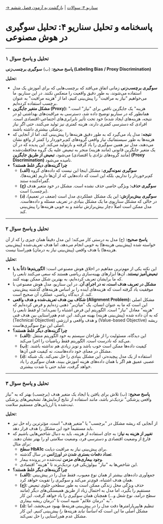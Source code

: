 [→ سناریو ۴: سوالات](./scenario-04-questions.md) | [بازگشت به آزمون فصل ششم](./index.md)

# پاسخنامه و تحلیل سناریو ۴: تحلیل سوگیری در هوش مصنوعی

---

### تحلیل و پاسخ سوال ۱

**پاسخ صحیح:** (ب) **سوگیری برچسب‌زنی (Labeling Bias / Proxy Discrimination)**

**تحلیل:**

- **سوگیری برچسب‌زنی** زمانی اتفاق می‌افتد که برچسب‌هایی که برای آموزش یک مدل استفاده می‌شوند، به طور دقیق واقعیت را منعکس نکنند. در این سناریو، ما می‌خواهیم "نیاز به مراقبت" را پیش‌بینی کنیم، اما از "هزینه مراقبت" به عنوان برچسب استفاده کرده‌ایم.
- **مشکل متغیر جایگزین (Proxy):** "هزینه" یک جایگزین ناقص برای "نیاز" است. همانطور که در سناریو توضیح داده شد، دسترسی به مراقبت‌های بهداشتی (و در نتیجه، هزینه‌های ایجاد شده) خود تحت تأثیر نابرابری‌های اجتماعی-اقتصادی است. افرادی که دسترسی کمتری دارند، هزینه کمتری نیز تولید می‌کنند، حتی اگر نیاز پزشکی بیشتری داشته باشند.
- **نتیجه:** مدل یاد می‌گیرد که به طور دقیق هزینه‌ها را پیش‌بینی کند، اما از آنجایی که هزینه‌ها به طور سیستماتیک نیاز واقعی گروه‌های کم‌برخوردار را کمتر از واقع نشان می‌دهند، مدل نیز همین سوگیری را یاد گرفته و بازتولید می‌کند. این پدیده که در آن یک متغیر جایگزین قانونی (مانند هزینه) منجر به تبعیض علیه یک گروه محافظت‌شده (مانند گروه‌های نژادی یا اقتصادی) می‌شود، **تبعیض از طریق جایگزین (Proxy Discrimination)** نامیده می‌شود.
- **چرا گزینه‌های دیگر غلط هستند؟**
  - **(الف) سوگیری نمونه‌گیری:** مشکل اینجا این نیست که داده‌های گروه کم‌برخوردار را نداریم، بلکه این است که داده‌هایی که از آن‌ها داریم (هزینه‌ها)، گمراه‌کننده ستند.
  - **(ج) سوگیری حذف:** ویژگی خاصی حذف نشده است. مشکل در خود متغیر هدف (برچسب) است.
  - **(د) سوگیری بیش‌برازش:** این یک مشکل عملکردی مدل است (ضعف در تعمیم)، در حالی که مشکل سناریوی ما یک مشکل بنیادی در تعریف مسئله و داده‌هاست. مدل ممکن است اصلاً دچار بیش‌برازش نباشد و به خوبی هزینه‌ها را پیش‌بینی کند.

---

### تحلیل و پاسخ سوال ۲

**پاسخ صحیح:** (ج) مدل به درستی کار می‌کند؛ این مدل دقیقاً همان چیزی را که از آن خواسته شده (پیش‌بینی هزینه‌ها) به خوبی انجام می‌دهد، اما هدف تعریف‌شده (پیش‌بینی هزینه‌ها) با هدف واقعی (پیش‌بینی نیاز به درمان) هم‌راستا نیست.

**تحلیل:**

- این نکته یکی از مهم‌ترین مفاهیم در اخلاق هوش مصنوعی است: **الگوریتم‌ها ذاتاً بد یا تبعیض‌آمیز نیستند.** آن‌ها ابزارهای بهینه‌سازی ریاضی هستند که سعی می‌کنند تابعی را که ما برایشان تعریف کرده‌ایم، به بهترین شکل ممکن بهینه کنند.
- **مشکل در تعریف هدف است، نه در اجرای آن.** در این سناریو، مدل هوش مصنوعی با موفقیت یاد گرفته است که هزینه‌های آینده را بر اساس هزینه‌های گذشته پیش‌بینی کند. از دیدگاه ریاضی، عملکرد آن صحیح است.
- **شکاف بین هدف تعریف‌شده و هدف واقعی (Alignment Problem):** مشکل اصلی این است که ما به عنوان انسان، یک "میان‌بر" ذهنی زده‌ایم و فرض کرده‌ایم که "هزینه" معادل "نیاز" است. الگوریتم این فرض اشتباه را نمی‌داند؛ او فقط تابعی را که به آن داده شده (پیش‌بینی هزینه) بهینه می‌کند. این عدم هم‌راستایی بین هدف فنی (Technical Objective) و هدف واقعی و ارزشی (Value-based Objective) ریشه اصلی این نوع سوگیری‌هاست.
- **چرا گزینه‌های دیگر غلط هستند؟**
  - **(الف):** این دیدگاه، مسئولیت را از طراحان سیستم به خود الگوریتم منتقل می‌کند که نادرست است. الگوریتم فقط ریاضیات را اجرا می‌کند.
  - **(ب):** کیفیت داده‌ها ممکن است خوب باشد و نویز زیادی هم نداشته باشند. مشکل در معنای خود داده‌هاست، نه کیفیت فنی آن‌ها.
  - **(د):** استفاده از یک مدل پیچیده‌تر، این مشکل بنیادی را حل نمی‌کند. یک شبکه عصبی عمیق هم اگر با همان داده‌های هزینه آموزش ببیند، همان سوگیری را یاد خواهد گرفت، شاید حتی با شدت بیشتری.

---

### تحلیل و پاسخ سوال ۳

**پاسخ صحیح:** (ب) تلاش برای یافتن یا ایجاد یک متغیر هدف (برچسب) بهتر که به "نیاز واقعی پزشکی" نزدیک‌تر باشد، مانند استفاده از نتایج آزمایش‌ها، تشخیص‌های پزشکی ثبت‌شده یا ارزیابی‌های مستقیم سلامت.

**تحلیل:**

- از آنجایی که ریشه مشکل در "برچسب" یا "متغیر هدف" است، مؤثرترین راه حل نیز باید مستقیماً خود این مشکل را هدف قرار دهد.
- **تغییر از هزینه به نیاز:** به جای استفاده از هزینه، باید به دنبال شاخص‌هایی باشیم که فارغ از وضعیت اقتصادی و دسترسی فرد، وضعیت سلامتی او را بهتر نشان دهند. برای مثال:
  - **سطح HbA1c** برای پیش‌بینی نیاز به مراقبت دیابت.
  - **تعداد دفعات بستری شدن در اورژانس** در سال گذشته.
  - **وجود بیماری‌های مزمن** ثبت‌شده در پرونده بیمار.
  - این شاخص‌ها به "نیاز" بیولوژیکی فرد نزدیک‌ترند تا "هزینه" اقتصادی.
- **چرا گزینه‌های دیگر غلط هستند؟**
  - **(الف):** جمع‌آوری داده‌های بیشتر از همان نوع معیوب، فقط مدل را در پیش‌بینی همان هدف اشتباه، قوی‌تر می‌کند و سوگیری را تقویت خواهد کرد.
  - **(ج):** حذف ویژگی محل زندگی ممکن است به طور سطحی جلوی تبعیض مستقیم را بگیرد، اما مدل به احتمال زیاد از طریق همبستگی‌های دیگر (مانند سطح درآمد، نوع شغل و...) همچنان همان سوگیری را یاد خواهد گرفت. این کار به "درمان علائم" شبیه است تا "درمان ریشه بیماری".
  - **(د):** تنظیم هایپرپارامترها دقت مدل را در پیش‌بینی _هزینه‌ها_ بهبود می‌بخشد، اما مشکل اصلی ما این است که _اساساً نباید هزینه‌ها را پیش‌بینی کنیم_. این کار مشکل عدم هم‌راستایی را حل نمی‌کند.
